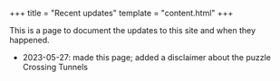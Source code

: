 +++
title = "Recent updates"
template = "content.html"
+++

This is a page to document the updates to this site and when they happened.

* 2023-05-27: made this page; added a disclaimer about the puzzle Crossing Tunnels